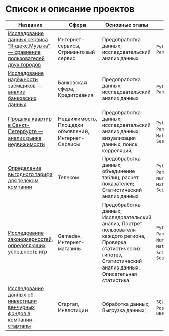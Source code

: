 # Список и описание проектов

|Название   	|Сфера   	|Основные этапы   	|Стек   	|
|---	|---	|---	|---	|
|[Исследование данных сервиса “Яндекс.Музыка” — сравнение пользователей двух городов](https://github.com/BlackAkcel/Yandex.Praktikum/blob/main/Yandex.Music/yandex_music.ipynb)   	|Интернет-сервисы, Стриминговый сервис   	|Предобработка данных; исследовательский анализ данных   	|`Python`, `Pandas`   	|
|[Исследование надёжности заёмщиков — анализ банковских данных](https://github.com/BlackAkcel/Yandex.Praktikum/blob/main/Analysis%20of%20bank%20data/bank.ipynb)   	|Банковская сфера, Кредитования  	|Предобработка данных; исследовательский анализ данных   	|`Python`, `Pandas`   	|
|[Продажа квартир в Санкт-Петербурге — анализ рынка недвижимости](https://github.com/BlackAkcel/Yandex.Praktikum/blob/main/Real%20estate%20market%20analysis/apartments.ipynb) |Недвижимость, Площадки объявлений, Интернет-Сервисы |Предобработка данных; исследовательский анализ данных; визуализация данных; поиск корреляций; |`Python`, `Pandas`, `Matplotlib`, `Seaborn` |
|[Определение выгодного тарифа для телеком компании](https://github.com/BlackAkcel/Yandex.Praktikum/blob/main/Stat/stat.ipynb)   	|Телеком   	|Предобработка данных; объединение таблиц; расчет показателей; Статистический анализ данных   	|`Python`, `Pandas`, `NumPy`, `Matplotlib`, `SciPy`   	|
[Исследование закономерностей, определяющих успешность игр](https://github.com/BlackAkcel/Yandex.Praktikum/blob/main/Games/games.ipynb)   	|Gamedev, Интернет-магазины   	|Предобработка данных; Исследовательский анализ, Портрет пользователя каждого региона, Проверка статистических гипотез, Статистический анализ данных, Описательная статистика   	|`Python`, `Pandas`, `NumPy`, `Matplotlib`, `SciPy`, `Seaborn`   	|
[Исследование данных об инвестиции венчурных фондов в компании-стартапы](https://github.com/BlackAkcel/Yandex.Praktikum/blob/main/SQL_1/sql_project_1.sql)   	|Стартап, Инвестиции   	|Обработка данных; Выгрузка данных;   	|`SQL`, `PostgreSQL`, `DBeaver`   	|
